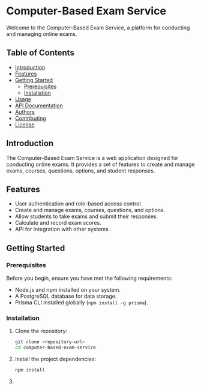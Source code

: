# Computer-Based Exam Service

Welcome to the Computer-Based Exam Service, a platform for conducting and managing online exams.

## Table of Contents

- [Introduction](#introduction)
- [Features](#features)
- [Getting Started](#getting-started)
  - [Prerequisites](#prerequisites)
  - [Installation](#installation)
- [Usage](#usage)
- [API Documentation](#api-documentation)
- [Authors](#authors)
- [Contributing](#contributing)
- [License](#license)

## Introduction

The Computer-Based Exam Service is a web application designed for conducting online exams. It provides a set of features to create and manage exams, courses, questions, options, and student responses.

## Features

- User authentication and role-based access control.
- Create and manage exams, courses, questions, and options.
- Allow students to take exams and submit their responses.
- Calculate and record exam scores.
- API for integration with other systems.

## Getting Started

### Prerequisites

Before you begin, ensure you have met the following requirements:

- Node.js and npm installed on your system.
- A PostgreSQL database for data storage.
- Prisma CLI installed globally (`npm install -g prisma`).

### Installation

1. Clone the repository:

   ```sh
   git clone <repository-url>
   cd computer-based-exam-service
2. Install the project dependencies:

   ```sh
   npm install
4. 
